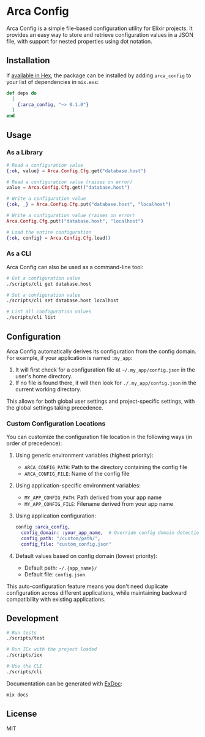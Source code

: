 # Arca Config

Arca Config is a simple file-based configuration utility for Elixir projects. It provides an easy way to store and retrieve configuration values in a JSON file, with support for nested properties using dot notation.

## Installation

If [available in Hex](https://hex.pm/docs/publish), the package can be installed
by adding `arca_config` to your list of dependencies in `mix.exs`:

```elixir
def deps do
  [
    {:arca_config, "~> 0.1.0"}
  ]
end
```

## Usage

### As a Library

```elixir
# Read a configuration value
{:ok, value} = Arca.Config.Cfg.get("database.host")

# Read a configuration value (raises on error)
value = Arca.Config.Cfg.get!("database.host")

# Write a configuration value
{:ok, _} = Arca.Config.Cfg.put("database.host", "localhost")

# Write a configuration value (raises on error)
Arca.Config.Cfg.put!("database.host", "localhost")

# Load the entire configuration
{:ok, config} = Arca.Config.Cfg.load()
```

### As a CLI

Arca Config can also be used as a command-line tool:

```bash
# Get a configuration value
./scripts/cli get database.host

# Set a configuration value
./scripts/cli set database.host localhost

# List all configuration values
./scripts/cli list
```

## Configuration

Arca Config automatically derives its configuration from the config domain. For example, if your application is named `:my_app`:

1. It will first check for a configuration file at `~/.my_app/config.json` in the user's home directory.
2. If no file is found there, it will then look for `./.my_app/config.json` in the current working directory.

This allows for both global user settings and project-specific settings, with the global settings taking precedence.

### Custom Configuration Locations

You can customize the configuration file location in the following ways (in order of precedence):

1. Using generic environment variables (highest priority):
   - `ARCA_CONFIG_PATH`: Path to the directory containing the config file
   - `ARCA_CONFIG_FILE`: Name of the config file

2. Using application-specific environment variables:
   - `MY_APP_CONFIG_PATH`: Path derived from your app name
   - `MY_APP_CONFIG_FILE`: Filename derived from your app name

3. Using application configuration:
   ```elixir
   config :arca_config,
     config_domain: :your_app_name,  # Override config domain detection
     config_path: "/custom/path/",
     config_file: "custom_config.json"
   ```

4. Default values based on config domain (lowest priority):
   - Default path: `~/.{app_name}/`
   - Default file: `config.json`

This auto-configuration feature means you don't need duplicate configuration across different applications, while maintaining backward compatibility with existing applications.

## Development

```bash
# Run tests
./scripts/test

# Run IEx with the project loaded
./scripts/iex

# Use the CLI
./scripts/cli
```

Documentation can be generated with [ExDoc](https://github.com/elixir-lang/ex_doc):

```bash
mix docs
```

## License

MIT